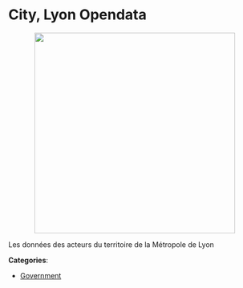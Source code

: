 # City, Lyon Opendata
<p align="center">
    <img width="400" src="https://raw.githubusercontent.com/apis-list/apis-list/apis/city-lyon-opendata/logo_256x256.png" />
</p>

Les données des acteurs du territoire de la Métropole de Lyon



**Categories**:

- [Government](https://github.com/apis-list/apis-list#government)



